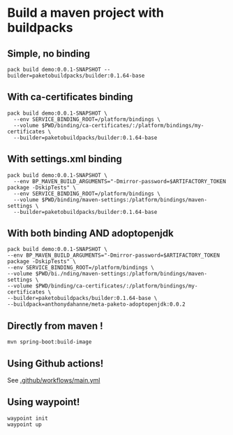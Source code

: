 # Build a maven project with buildpacks

## Simple, no binding

    pack build demo:0.0.1-SNAPSHOT --builder=paketobuildpacks/builder:0.1.64-base

## With ca-certificates binding

```shell
pack build demo:0.0.1-SNAPSHOT \
  --env SERVICE_BINDING_ROOT=/platform/bindings \
  --volume $PWD/binding/ca-certificates/:/platform/bindings/my-certificates \
  --builder=paketobuildpacks/builder:0.1.64-base
```


## With settings.xml binding

```shell
pack build demo:0.0.1-SNAPSHOT \
  --env BP_MAVEN_BUILD_ARGUMENTS="-Dmirror-password=$ARTIFACTORY_TOKEN package -DskipTests" \
  --env SERVICE_BINDING_ROOT=/platform/bindings \
  --volume $PWD/binding/maven-settings:/platform/bindings/maven-settings \
  --builder=paketobuildpacks/builder:0.1.64-base
```

## With both binding AND adoptopenjdk

```shell
pack build demo:0.0.1-SNAPSHOT \
--env BP_MAVEN_BUILD_ARGUMENTS="-Dmirror-password=$ARTIFACTORY_TOKEN package -DskipTests" \
--env SERVICE_BINDING_ROOT=/platform/bindings \
--volume $PWD/bi./nding/maven-settings:/platform/bindings/maven-settings \
--volume $PWD/binding/ca-certificates/:/platform/bindings/my-certificates \
--builder=paketobuildpacks/builder:0.1.64-base \
--buildpack=anthonydahanne/meta-paketo-adoptopenjdk:0.0.2
```

## Directly from maven !

    mvn spring-boot:build-image

## Using Github actions!

See [.github/workflows/main.yml](.github/workflows/main.yml)

## Using waypoint!

    waypoint init
    waypoint up
